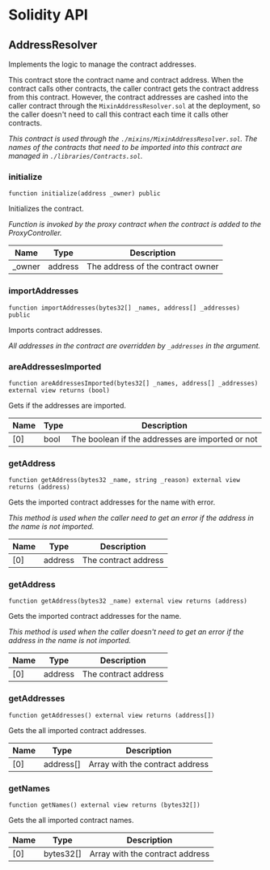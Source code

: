 # Solidity API

## AddressResolver

Implements the logic to manage the contract addresses.

This contract store the contract name and contract address. When the contract calls other contracts,
the caller contract gets the contract address from this contract.
However, the contract addresses are cashed into the caller contract through the `MixinAddressResolver.sol` at the deployment,
so the caller doesn't need to call this contract each time it calls other contracts.

_This contract is used through the `./mixins/MixinAddressResolver.sol`. The names of the contracts that
need to be imported into this contract are managed in `./libraries/Contracts.sol`._

### initialize

```solidity
function initialize(address _owner) public
```

Initializes the contract.

_Function is invoked by the proxy contract when the contract is added to the ProxyController._

| Name | Type | Description |
| ---- | ---- | ----------- |
| _owner | address | The address of the contract owner |

### importAddresses

```solidity
function importAddresses(bytes32[] _names, address[] _addresses) public
```

Imports contract addresses.

_All addresses in the contract are overridden by `_addresses` in the argument._

### areAddressesImported

```solidity
function areAddressesImported(bytes32[] _names, address[] _addresses) external view returns (bool)
```

Gets if the addresses are imported.

| Name | Type | Description |
| ---- | ---- | ----------- |
| [0] | bool | The boolean if the addresses are imported or not |

### getAddress

```solidity
function getAddress(bytes32 _name, string _reason) external view returns (address)
```

Gets the imported contract addresses for the name with error.

_This method is used when the caller need to get an error if the address in the name
is not imported._

| Name | Type | Description |
| ---- | ---- | ----------- |
| [0] | address | The contract address |

### getAddress

```solidity
function getAddress(bytes32 _name) external view returns (address)
```

Gets the imported contract addresses for the name.

_This method is used when the caller doesn't need to get an error if the address in the name
is not imported._

| Name | Type | Description |
| ---- | ---- | ----------- |
| [0] | address | The contract address |

### getAddresses

```solidity
function getAddresses() external view returns (address[])
```

Gets the all imported contract addresses.

| Name | Type | Description |
| ---- | ---- | ----------- |
| [0] | address[] | Array with the contract address |

### getNames

```solidity
function getNames() external view returns (bytes32[])
```

Gets the all imported contract names.

| Name | Type | Description |
| ---- | ---- | ----------- |
| [0] | bytes32[] | Array with the contract address |

